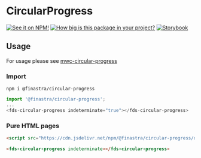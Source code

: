 # CircularProgress

[![See it on NPM!](https://img.shields.io/npm/v/@finastra/circular-progress?style=for-the-badge)](https://www.npmjs.com/package/@finastra/circular-progress)
[![How big is this package in your project?](https://img.shields.io/bundlephobia/minzip/@finastra/circular-progress?style=for-the-badge)](https://bundlephobia.com/result?p=@finastra/circular-progress')
[![Storybook](https://shields.io/badge/-Play%20with%20this%20web%20component-2a0481?logo=storybook&style=for-the-badge)](https://finastra.github.io/finastra-design-system/?path=/story/data-display-progress-indicator-circular-progress--default)

## Usage

For usage please see [mwc-circular-progress](https://github.com/material-components/material-web/tree/master/packages/circular-progress)

### Import

```
npm i @finastra/circular-progress
```

```ts
import '@finastra/circular-progress';
...
<fds-circular-progress indeterminate="true"></fds-circular-progress>
```

### Pure HTML pages

```html
<script src="https://cdn.jsdelivr.net/npm/@finastra/circular-progress/dist/fds-circular-progress.js"></script>

<fds-circular-progress indeterminate></fds-circular-progress>
```
